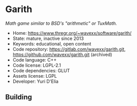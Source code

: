 # Garith

_Math game similar to BSD's "arithmetic" or TuxMath._

- Home: https://www.thregr.org/~wavexx/software/garith/
- State: mature, inactive since 2013
- Keywords: educational, open content
- Code repository: https://gitlab.com/wavexx/garith.git, https://github.com/wavexx/garith.git (archived)
- Code language: C++
- Code license: LGPL-2.1
- Code dependencies: GLUT
- Assets license: LGPL
- Developer: Yuri D'Elia

## Building
